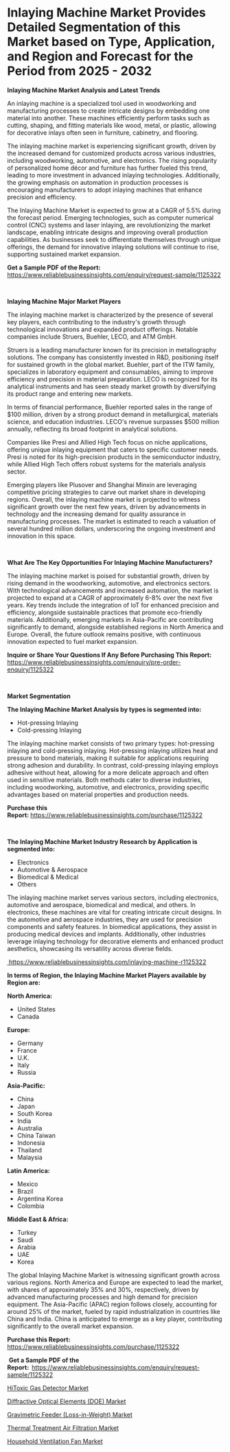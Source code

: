 <p><h1>Inlaying Machine Market Provides Detailed Segmentation of this Market based on Type, Application, and Region and Forecast for the Period from 2025 - 2032</h1></p><p><strong>Inlaying Machine Market Analysis and Latest Trends</strong></p>
<p><p>An inlaying machine is a specialized tool used in woodworking and manufacturing processes to create intricate designs by embedding one material into another. These machines efficiently perform tasks such as cutting, shaping, and fitting materials like wood, metal, or plastic, allowing for decorative inlays often seen in furniture, cabinetry, and flooring.</p><p>The inlaying machine market is experiencing significant growth, driven by the increased demand for customized products across various industries, including woodworking, automotive, and electronics. The rising popularity of personalized home décor and furniture has further fueled this trend, leading to more investment in advanced inlaying technologies. Additionally, the growing emphasis on automation in production processes is encouraging manufacturers to adopt inlaying machines that enhance precision and efficiency.</p><p>The Inlaying Machine Market is expected to grow at a CAGR of 5.5% during the forecast period. Emerging technologies, such as computer numerical control (CNC) systems and laser inlaying, are revolutionizing the market landscape, enabling intricate designs and improving overall production capabilities. As businesses seek to differentiate themselves through unique offerings, the demand for innovative inlaying solutions will continue to rise, supporting sustained market expansion.</p></p>
<p><strong>Get a Sample PDF of the Report:&nbsp;</strong> <a href="https://www.reliablebusinessinsights.com/enquiry/request-sample/1125322?utm_campaign=904&utm_medium=2&utm_source=Github&utm_content=ia&utm_term=02032025&utm_id=inlaying-machine">https://www.reliablebusinessinsights.com/enquiry/request-sample/1125322</a></p>
<p>&nbsp;</p>
<p><strong>Inlaying Machine Major Market Players</strong></p>
<p><p>The inlaying machine market is characterized by the presence of several key players, each contributing to the industry's growth through technological innovations and expanded product offerings. Notable companies include Struers, Buehler, LECO, and ATM GmbH. </p><p>Struers is a leading manufacturer known for its precision in metallography solutions. The company has consistently invested in R&D, positioning itself for sustained growth in the global market. Buehler, part of the ITW family, specializes in laboratory equipment and consumables, aiming to improve efficiency and precision in material preparation. LECO is recognized for its analytical instruments and has seen steady market growth by diversifying its product range and entering new markets.</p><p>In terms of financial performance, Buehler reported sales in the range of $100 million, driven by a strong product demand in metallurgical, materials science, and education industries. LECO's revenue surpasses $500 million annually, reflecting its broad footprint in analytical solutions.</p><p>Companies like Presi and Allied High Tech focus on niche applications, offering unique inlaying equipment that caters to specific customer needs. Presi is noted for its high-precision products in the semiconductor industry, while Allied High Tech offers robust systems for the materials analysis sector.</p><p>Emerging players like Plusover and Shanghai Minxin are leveraging competitive pricing strategies to carve out market share in developing regions. Overall, the inlaying machine market is projected to witness significant growth over the next few years, driven by advancements in technology and the increasing demand for quality assurance in manufacturing processes. The market is estimated to reach a valuation of several hundred million dollars, underscoring the ongoing investment and innovation in this space.</p></p>
<p>&nbsp;</p>
<p><strong>What Are The Key Opportunities For Inlaying Machine Manufacturers?</strong></p>
<p><p>The inlaying machine market is poised for substantial growth, driven by rising demand in the woodworking, automotive, and electronics sectors. With technological advancements and increased automation, the market is projected to expand at a CAGR of approximately 6-8% over the next five years. Key trends include the integration of IoT for enhanced precision and efficiency, alongside sustainable practices that promote eco-friendly materials. Additionally, emerging markets in Asia-Pacific are contributing significantly to demand, alongside established regions in North America and Europe. Overall, the future outlook remains positive, with continuous innovation expected to fuel market expansion.</p></p>
<p><strong>Inquire or Share Your Questions If Any Before Purchasing This Report:</strong> <a href="https://www.reliablebusinessinsights.com/enquiry/pre-order-enquiry/1125322?utm_campaign=904&utm_medium=2&utm_source=Github&utm_content=ia&utm_term=02032025&utm_id=inlaying-machine">https://www.reliablebusinessinsights.com/enquiry/pre-order-enquiry/1125322</a></p>
<p>&nbsp;</p>
<p><strong>Market Segmentation</strong></p>
<p><strong>The Inlaying Machine Market Analysis by types is segmented into:</strong></p>
<p><ul><li>Hot-pressing Inlaying</li><li>Cold-pressing Inlaying</li></ul></p>
<p><p>The inlaying machine market consists of two primary types: hot-pressing inlaying and cold-pressing inlaying. Hot-pressing inlaying utilizes heat and pressure to bond materials, making it suitable for applications requiring strong adhesion and durability. In contrast, cold-pressing inlaying employs adhesive without heat, allowing for a more delicate approach and often used in sensitive materials. Both methods cater to diverse industries, including woodworking, automotive, and electronics, providing specific advantages based on material properties and production needs.</p></p>
<p><strong>Purchase this Report:&nbsp;</strong><a href="https://www.reliablebusinessinsights.com/purchase/1125322?utm_campaign=904&utm_medium=2&utm_source=Github&utm_content=ia&utm_term=02032025&utm_id=inlaying-machine">https://www.reliablebusinessinsights.com/purchase/1125322</a></p>
<p>&nbsp;</p>
<p><strong>The Inlaying Machine Market Industry Research by Application is segmented into:</strong></p>
<p><ul><li>Electronics</li><li>Automotive & Aerospace</li><li>Biomedical & Medical</li><li>Others</li></ul></p>
<p><p>The inlaying machine market serves various sectors, including electronics, automotive and aerospace, biomedical and medical, and others. In electronics, these machines are vital for creating intricate circuit designs. In the automotive and aerospace industries, they are used for precision components and safety features. In biomedical applications, they assist in producing medical devices and implants. Additionally, other industries leverage inlaying technology for decorative elements and enhanced product aesthetics, showcasing its versatility across diverse fields.</p></p>
<p><a href="https://www.reliablebusinessinsights.com/inlaying-machine-r1125322?utm_campaign=904&utm_medium=2&utm_source=Github&utm_content=ia&utm_term=02032025&utm_id=inlaying-machine">&nbsp;https://www.reliablebusinessinsights.com/inlaying-machine-r1125322</a></p>
<p><strong>In terms of Region, the Inlaying Machine Market Players available by Region are:</strong></p>
<p>
    <p> <strong> North America: </strong>
        <ul>
            <li>United States</li>
            <li>Canada</li>
        </ul>
        </p> 
    <p> <strong> Europe: </strong>
        <ul>
            <li>Germany</li>
            <li>France</li>
            <li>U.K.</li>
            <li>Italy</li>
            <li>Russia</li>
        </ul>
        </p> 
    <p> <strong> Asia-Pacific: </strong>
        <ul>
            <li>China</li>
            <li>Japan</li>
            <li>South Korea</li>
            <li>India</li>
            <li>Australia</li>
            <li>China Taiwan</li>
            <li>Indonesia</li>
            <li>Thailand</li>
            <li>Malaysia</li>
        </ul>
        </p> 
    <p> <strong> Latin America: </strong>
        <ul>
            <li>Mexico</li>
            <li>Brazil</li>
            <li>Argentina Korea</li>
            <li>Colombia</li>
        </ul>
        </p> 
    <p> <strong> Middle East & Africa: </strong>
        <ul>
            <li>Turkey</li>
            <li>Saudi</li>
            <li>Arabia</li>
            <li>UAE</li>
            <li>Korea</li>
        </ul>
    </p>
    </p>
<p><p>The global Inlaying Machine Market is witnessing significant growth across various regions. North America and Europe are expected to lead the market, with shares of approximately 35% and 30%, respectively, driven by advanced manufacturing processes and high demand for precision equipment. The Asia-Pacific (APAC) region follows closely, accounting for around 25% of the market, fueled by rapid industrialization in countries like China and India. China is anticipated to emerge as a key player, contributing significantly to the overall market expansion.</p></p>
<p><strong>Purchase this Report: </strong><a href="https://www.reliablebusinessinsights.com/purchase/1125322?utm_campaign=904&utm_medium=2&utm_source=Github&utm_content=ia&utm_term=02032025&utm_id=inlaying-machine">https://www.reliablebusinessinsights.com/purchase/1125322</a></p>
<p>&nbsp;<strong>Get a Sample PDF of the Report:&nbsp;&nbsp;</strong><a href="https://www.reliablebusinessinsights.com/enquiry/request-sample/1125322?utm_campaign=904&utm_medium=2&utm_source=Github&utm_content=ia&utm_term=02032025&utm_id=inlaying-machine">https://www.reliablebusinessinsights.com/enquiry/request-sample/1125322</a></p>
<p><strong></strong></p>
<p><p><a href="https://github.com/sawrovpipolo/Market-Research-Report-List-1/blob/main/hitoxic-gas-detector-market.md?utm_campaign=904&utm_medium=2&utm_source=Github&utm_content=ia&utm_term=02032025&utm_id=inlaying-machine">HiToxic Gas Detector Market</a></p><p><a href="https://github.com/raaschadonle/Market-Research-Report-List-1/blob/main/diffractive-optical-elements-doe-market.md?utm_campaign=904&utm_medium=2&utm_source=Github&utm_content=ia&utm_term=02032025&utm_id=inlaying-machine">Diffractive Optical Elements (DOE) Market</a></p><p><a href="https://github.com/aarajlyre/Market-Research-Report-List-1/blob/main/gravimetric-feeder-loss-in-weight-market.md?utm_campaign=904&utm_medium=2&utm_source=Github&utm_content=ia&utm_term=02032025&utm_id=inlaying-machine">Gravimetric Feeder (Loss-in-Weight) Market</a></p><p><a href="https://github.com/ritooesiaba/Market-Research-Report-List-1/blob/main/thermal-treatment-air-filtration-market.md?utm_campaign=904&utm_medium=2&utm_source=Github&utm_content=ia&utm_term=02032025&utm_id=inlaying-machine">Thermal Treatment Air Filtration Market</a></p><p><a href="https://github.com/palenjeppecd/Market-Research-Report-List-1/blob/main/household-ventilation-fan-market.md?utm_campaign=904&utm_medium=2&utm_source=Github&utm_content=ia&utm_term=02032025&utm_id=inlaying-machine">Household Ventilation Fan Market</a></p></p>